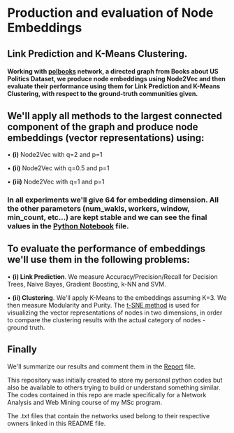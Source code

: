 # Production and evaluation of Node Embeddings
## **Link Prediction and K-Means Clustering.**

#### Working with [**polbooks**](http://networkdata.ics.uci.edu/data/polbooks/) network, a directed graph from Books about US Politics Dataset, we produce node embeddings using Node2Vec and then evaluate their performance using them for Link Prediction and K-Means Clustering, with respect to the ground-truth communities given.

## We'll apply all methods to the largest connected component of the graph and produce node embeddings (vector representations) using:

  • **(i)** Node2Vec with q=2 and p=1
  
  • **(ii)** Node2Vec with q=0.5 and p=1
  
  • **(iii)** Node2Vec with q=1 and p=1
  
### In all experiments we'll give 64 for embedding dimension. All the other parameters (num_wakls, workers, window, min_count, etc...) are kept stable and we can see the final values in the [Python Notebook](https://github.com/christakakis/graph_network_analysis/blob/main/node2VecClusteringLinkPrediction/node2VecClusteringLinkPrediction.ipynb) file.


## To evaluate the performance of embeddings we'll use them in the following problems:

  • **(i) Link Prediction**. We measure Accuracy/Precision/Recall for Decision Trees, Naive Bayes, Gradient Boosting, k-NN and SVM.
  
  • **(ii) Clustering**. We'll apply K-Means to the embeddings assuming K=3. We then measure Modularity and Purity. The [t-SNE method](https://scikit-learn.org/stable/modules/generated/sklearn.manifold.TSNE.html) is used for visualizing the vector representations of nodes in two dimensions, in order to compare the clustering results with the actual category of nodes - ground truth.


## Finally

We'll summarize our results and comment them in the [Report](https://github.com/christakakis/network_analysis/blob/main/productionAndNetworkMeasurements/Production%20and%20Network%20Measurements%20Report.pdf) file.

This repository was initially created to store my personal python codes but also be available to others trying to build or understand something similar.
The codes contained in this repo are made specifically for a Network Analysis and Web Mining course of my MSc program.

The .txt files that contain the networks used belong to their respective owners linked in this README file. 

